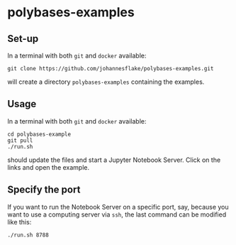 # polybases-examples


## Set-up

In a terminal with both `git` and `docker` available:
```
git clone https://github.com/johannesflake/polybases-examples.git
```
will create a directory `polybases-examples` containing the examples.

## Usage

In a terminal with both `git` and `docker` available:
```
cd polybases-example
git pull
./run.sh
```
should update the files and start a Jupyter Notebook Server. Click on the links and open the example.

## Specify the port

If you want to run the Notebook Server on a specific port, say, because you want to use a computing server via `ssh`, the last command can be modified like this:
```
./run.sh 8788
```




